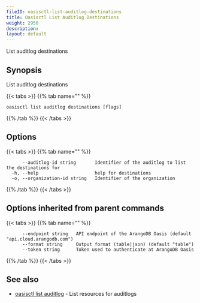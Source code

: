 ```yaml
---
fileID: oasisctl-list-auditlog-destinations
title: Oasisctl List Auditlog Destinations
weight: 2950
description: 
layout: default
---
```

List auditlog destinations

## Synopsis

List auditlog destinations

{{< tabs >}}
{{% tab name="" %}}
```
oasisctl list auditlog destinations [flags]
```
{{% /tab %}}
{{< /tabs >}}

## Options

{{< tabs >}}
{{% tab name="" %}}
```
      --auditlog-id string       Identifier of the auditlog to list the destinations for
  -h, --help                     help for destinations
  -o, --organization-id string   Identifier of the organization
```
{{% /tab %}}
{{< /tabs >}}

## Options inherited from parent commands

{{< tabs >}}
{{% tab name="" %}}
```
      --endpoint string   API endpoint of the ArangoDB Oasis (default "api.cloud.arangodb.com")
      --format string     Output format (table|json) (default "table")
      --token string      Token used to authenticate at ArangoDB Oasis
```
{{% /tab %}}
{{< /tabs >}}

## See also

* [oasisctl list auditlog](oasisctl-list-auditlog)	 - List resources for auditlogs


